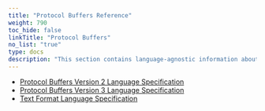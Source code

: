 ```yaml
---
title: "Protocol Buffers Reference"
weight: 790
toc_hide: false
linkTitle: "Protocol Buffers"
no_list: "true"
type: docs
description: "This section contains language-agnostic information about how to use protocol buffers."
---
```

    

*   [Protocol Buffers Version 2 Language Specification](/docs/reference/protobuf/proto2-spec)
*   [Protocol Buffers Version 3 Language Specification](/docs/reference/protobuf/proto3-spec)
*   [Text Format Language Specification](/docs/reference/protobuf/textformat-spec)
